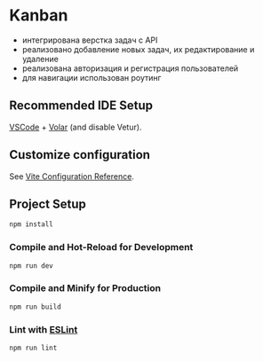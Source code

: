 # Kanban

+ интегрирована верстка задач с API
+ реализовано добавление новых задач, их редактирование и удаление
+ реализована авторизация и регистрация пользователей
+ для навигации использован роутинг

## Recommended IDE Setup

[VSCode](https://code.visualstudio.com/) + [Volar](https://marketplace.visualstudio.com/items?itemName=Vue.volar) (and disable Vetur).

## Customize configuration

See [Vite Configuration Reference](https://vite.dev/config/).

## Project Setup

```sh
npm install
```

### Compile and Hot-Reload for Development

```sh
npm run dev
```

### Compile and Minify for Production

```sh
npm run build
```

### Lint with [ESLint](https://eslint.org/)

```sh
npm run lint
```
